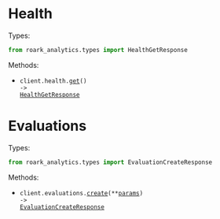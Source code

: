 # Health

Types:

```python
from roark_analytics.types import HealthGetResponse
```

Methods:

- <code title="get /health">client.health.<a href="./src/roark_analytics/resources/health.py">get</a>() -> <a href="./src/roark_analytics/types/health_get_response.py">HealthGetResponse</a></code>

# Evaluations

Types:

```python
from roark_analytics.types import EvaluationCreateResponse
```

Methods:

- <code title="post /v1/evaluations">client.evaluations.<a href="./src/roark_analytics/resources/evaluations.py">create</a>(\*\*<a href="src/roark_analytics/types/evaluation_create_params.py">params</a>) -> <a href="./src/roark_analytics/types/evaluation_create_response.py">EvaluationCreateResponse</a></code>
